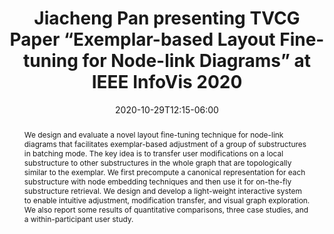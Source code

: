 ﻿---
# Documentation: https://sourcethemes.com/academic/docs/managing-content/

title: "Jiacheng Pan presenting TVCG Paper “Exemplar-based Layout Fine-tuning for Node-link Diagrams” at IEEE InfoVis 2020"
event: IEEE VIS 2020
event_url:
location: Online
summary: "TVCG Paper: Exemplar-based Layout Fine-tuning for Node-link Diagrams."
abstract: "We design and evaluate a novel layout fine-tuning technique for node-link diagrams that facilitates exemplar-based adjustment of a group of substructures in batching mode. The key idea is to transfer user modifications on a local substructure to other substructures in the whole graph that are topologically similar to the exemplar. We first precompute a canonical representation for each substructure with node embedding techniques and then use it for on-the-fly substructure retrieval. We design and develop a light-weight interactive system to enable intuitive adjustment, modification transfer, and visual graph exploration. We also report some results of quantitative comparisons, three case studies, and a within-participant user study."

# Talk start and end times.
#   End time can optionally be hidden by prefixing the line with `#`.
date: 2020-10-29T12:15-06:00
date_end: 2020-10-29T12:30:20-06:00
all_day: false

# Schedule page publish date (NOT talk date).
publishDate: 2020-10-26T08:00:00+08:00

authors: ["jiachengpan"]
tags: ["VIS2020"]

# Is this a featured talk? (true/false)
featured: false

# Featured image
# To use, add an image named `featured.jpg/png` to your page's folder.
# Focal points: Smart, Center, TopLeft, Top, TopRight, Left, Right, BottomLeft, Bottom, BottomRight.
image:
  caption: ""
  focal_point: ""
  preview_only: false

# Custom links (optional).
#   Uncomment and edit lines below to show custom links.
# links:
# - name: Follow
#   url: https://twitter.com
#   icon_pack: fab
#   icon: twitter

# Optional filename of your slides within your talk's folder or a URL.
url_slides:
url_code:
url_pdf:
  - http://www.cad.zju.edu.cn/home/vagblog/images/photo_bed/2020/8/19/7d531afa561ac4fa5febffe0cb95e38477f73241.pdf
url_video:
  - https://www.youtube.com/watch?v=qpsBOtN2kcQ&ab_channel=IEEEVisConference2020

# Markdown Slides (optional).
#   Associate this talk with Markdown slides.
#   Simply enter your slide deck's filename without extension.
#   E.g. `slides = "example-slides"` references `content/slides/example-slides.md`.
#   Otherwise, set `slides = ""`.
slides: ""

# Projects (optional).
#   Associate this post with one or more of your projects.
#   Simply enter your project's folder or file name without extension.
#   E.g. `projects = ["internal-project"]` references `content/project/deep-learning/index.md`.
#   Otherwise, set `projects = []`.
projects: []
---
